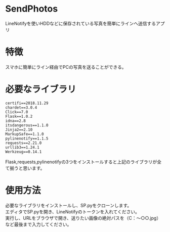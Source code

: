 # SendPhotos

LineNotifyを使いHDDなどに保存されている写真を簡単にラインへ送信するアプリ

# 特徴
スマホに簡単にライン経由でPCの写真を送ることができる。

# 必要なライブラリ
```
certifi==2018.11.29
chardet==3.0.4
Click==7.0
Flask==1.0.2
idna==2.8
itsdangerous==1.1.0
Jinja2==2.10
MarkupSafe==1.1.0
pylinenotify==1.1.5
requests==2.21.0
urllib3==1.24.1
Werkzeug==0.14.1
```
Flask,requests,pylinenotifyの3つをインストールすると上記のライブラリが全て揃うと思います。
# 使用方法
必要なライブラリをインストールし、SP.pyをクローンします。　      
エディタでSP.pyを開き、LineNotifyのトークンを入れてください。　      
実行し、URLをブラウザで開き、送りたい画像の絶対パスを（C：～○○.jpg）など最後まで入力してください。
  
